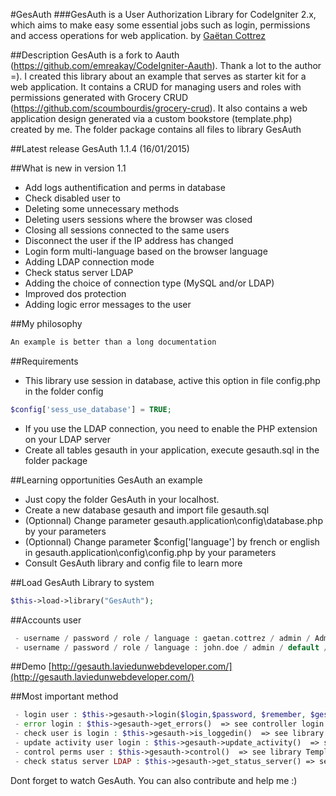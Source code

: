 #GesAuth
###GesAuth is a User Authorization Library for CodeIgniter 2.x, which aims to make easy some essential jobs such as login, permissions and access operations for web application.
by [Gaëtan Cottrez](http://laviedunwebdeveloper.com/)

##Description
GesAuth is a fork to Aauth (https://github.com/emreakay/CodeIgniter-Aauth). Thank a lot to the author =).
I created this library about an example that serves as starter kit for a web application.
It contains a CRUD for managing users and roles with permissions generated with Grocery CRUD (https://github.com/scoumbourdis/grocery-crud).
It also contains a web application design generated via a custom bookstore (template.php) created by me.
The folder package contains all files to library GesAuth

##Latest release
GesAuth 1.1.4 (16/01/2015)

##What is new in version 1.1
 - Add logs authentification and perms in database
 - Check disabled user to
 - Deleting some unnecessary methods
 - Deleting users sessions where the browser was closed
 - Closing all sessions connected to the same users
 - Disconnect the user if the IP address has changed
 - Login form multi-language based on the browser language
 - Adding LDAP connection mode
 - Check status server LDAP
 - Adding the choice of connection type (MySQL and/or LDAP)
 - Improved dos protection
 - Adding logic error messages to the user

##My philosophy
```sh
An example is better than a long documentation
```

##Requirements
 - This library use session in database, active this option in file config.php in the folder config

```php
$config['sess_use_database'] = TRUE;
```

 - If you use the LDAP connection, you need to enable the PHP extension on your LDAP server
 - Create all tables gesauth in your application, execute gesauth.sql in the folder package


##Learning opportunities GesAuth an example

 - Just copy the folder GesAuth in your localhost.
 - Create a new database gesauth and import file gesauth.sql
 - (Optionnal) Change parameter gesauth.application\config\database.php by your parameters
 - (Optionnal) Change parameter $config['language'] by french or english in gesauth.application\config\config.php by your parameters
 - Consult GesAuth library and config file to learn more

##Load GesAuth Library to system
```php
$this->load->library("GesAuth");
```

##Accounts user
```php
 - username / password / role / language : gaetan.cottrez / admin / Admin / french
 - username / password / role / language : john.doe / admin / default / english
```

##Demo
[http://gesauth.laviedunwebdeveloper.com/](http://gesauth.laviedunwebdeveloper.com/)

##Most important method
```php
 - login user : $this->gesauth->login($login,$password, $remember, $gesauth_mode) => see controller login.php
 - error login : $this->gesauth->get_errors()  => see controller login.php
 - check user is login : $this->gesauth->is_loggedin()  => see library Template.php
 - update activity user login : $this->gesauth->update_activity()  => see library Template.php
 - control perms user : $this->gesauth->control()  => see library Template.php
 - check status server LDAP : $this->gesauth->get_status_server() => see controller login.php
```

Dont forget to watch GesAuth.
You can also contribute and help me :)